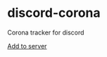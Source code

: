 # discord-corona

Corona tracker for discord

[Add to server](https://discordapp.com/oauth2/authorize?client_id=701562099591151706&scope=bot&permissions=0)
